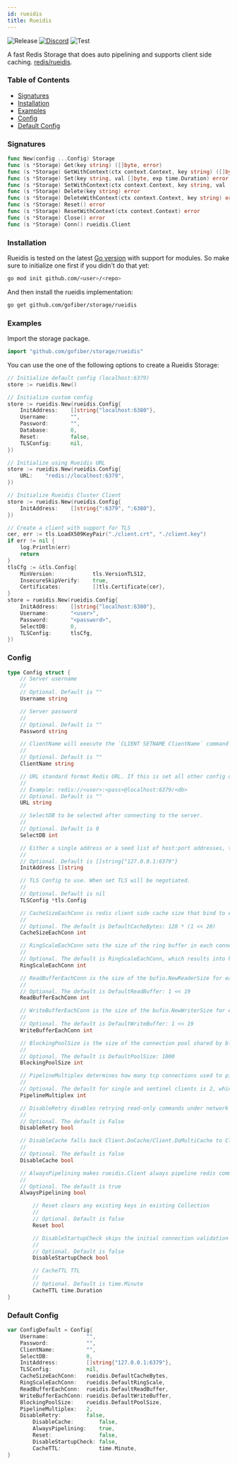 ```yaml
---
id: rueidis
title: Rueidis
---
```


![Release](https://img.shields.io/github/v/tag/gofiber/storage?filter=rueidis*)
[![Discord](https://img.shields.io/discord/704680098577514527?style=flat&label=%F0%9F%92%AC%20discord&color=00ACD7)](https://gofiber.io/discord)
![Test](https://img.shields.io/github/actions/workflow/status/gofiber/storage/test-rueidis.yml?label=Tests)

A fast Redis Storage that does auto pipelining and supports client side caching. [redis/rueidis](https://github.com/redis/rueidis).

### Table of Contents

- [Signatures](#signatures)
- [Installation](#installation)
- [Examples](#examples)
- [Config](#config)
- [Default Config](#default-config)

### Signatures

```go
func New(config ...Config) Storage
func (s *Storage) Get(key string) ([]byte, error)
func (s *Storage) GetWithContext(ctx context.Context, key string) ([]byte, error)
func (s *Storage) Set(key string, val []byte, exp time.Duration) error
func (s *Storage) SetWithContext(ctx context.Context, key string, val []byte, exp time.Duration) error
func (s *Storage) Delete(key string) error
func (s *Storage) DeleteWithContext(ctx context.Context, key string) error
func (s *Storage) Reset() error
func (s *Storage) ResetWithContext(ctx context.Context) error
func (s *Storage) Close() error
func (s *Storage) Conn() rueidis.Client
```

### Installation
Rueidis is tested on the latest [Go version](https://golang.org/dl/) with support for modules. So make sure to initialize one first if you didn't do that yet:
```bash
go mod init github.com/<user>/<repo>
```
And then install the rueidis implementation:
```bash
go get github.com/gofiber/storage/rueidis
```

### Examples
Import the storage package.
```go
import "github.com/gofiber/storage/rueidis"
```

You can use the one of the following options to create a Rueidis Storage:
```go
// Initialize default config (localhost:6379)
store := rueidis.New()

// Initialize custom config 
store := rueidis.New(rueidis.Config{
    InitAddress:    []string{"localhost:6380"},
    Username:       "",
    Password:       "",
    Database:       0,
    Reset:          false,
    TLSConfig:      nil,
})

// Initialize using Rueidis URL
store := rueidis.New(rueidis.Config{
    URL:    "redis://localhost:6379",
})

// Initialize Rueidis Cluster Client
store := rueidis.New(rueidis.Config{
    InitAddress:    []string{":6379", ":6380"},
})

// Create a client with support for TLS
cer, err := tls.LoadX509KeyPair("./client.crt", "./client.key")
if err != nil {
	log.Println(err)
	return
}
tlsCfg := &tls.Config{
	MinVersion:            tls.VersionTLS12,
	InsecureSkipVerify:    true,
	Certificates:          []tls.Certificate{cer},
}
store = rueidis.New(rueidis.Config{
    InitAddress:    []string{"localhost:6380"},
    Username:       "<user>",
    Password:       "<password>",
    SelectDB:       0,
    TLSConfig:      tlsCfg,
})

```

### Config
```go
type Config struct {
	// Server username
	//
	// Optional. Default is ""
	Username string

	// Server password
	//
	// Optional. Default is ""
	Password string

	// ClientName will execute the `CLIENT SETNAME ClientName` command for each conn.
	//
	// Optional. Default is ""
	ClientName string

	// URL standard format Redis URL. If this is set all other config options, InitAddress, Username, Password, ClientName, and SelectDB have no effect.
	//
	// Example: redis://<user>:<pass>@localhost:6379/<db>
	// Optional. Default is ""
	URL string

	// SelectDB to be selected after connecting to the server.
	//
	// Optional. Default is 0
	SelectDB int

	// Either a single address or a seed list of host:port addresses, this enables FailoverClient and ClusterClient
	//
	// Optional. Default is []string{"127.0.0.1:6379"}
	InitAddress []string

	// TLS Config to use. When set TLS will be negotiated.
	//
	// Optional. Default is nil
	TLSConfig *tls.Config

	// CacheSizeEachConn is redis client side cache size that bind to each TCP connection to a single redis instance.
	//
	// Optional. The default is DefaultCacheBytes: 128 * (1 << 20)
	CacheSizeEachConn int

	// RingScaleEachConn sets the size of the ring buffer in each connection to (2 ^ RingScaleEachConn).
	//
	// Optional. The default is RingScaleEachConn, which results into having a ring of size 2^10 for each connection.
	RingScaleEachConn int

	// ReadBufferEachConn is the size of the bufio.NewReaderSize for each connection, default to DefaultReadBuffer (0.5 MiB).
	//
	// Optional. The default is DefaultReadBuffer: 1 << 19
	ReadBufferEachConn int

	// WriteBufferEachConn is the size of the bufio.NewWriterSize for each connection, default to DefaultWriteBuffer (0.5 MiB).
	//
	// Optional. The default is DefaultWriteBuffer: 1 << 19
	WriteBufferEachConn int

	// BlockingPoolSize is the size of the connection pool shared by blocking commands (ex BLPOP, XREAD with BLOCK).
	//
	// Optional. The default is DefaultPoolSize: 1000
	BlockingPoolSize int

	// PipelineMultiplex determines how many tcp connections used to pipeline commands to one redis instance.
	//
	// Optional. The default for single and sentinel clients is 2, which means 4 connections (2^2).
	PipelineMultiplex int

	// DisableRetry disables retrying read-only commands under network errors
	//
	// Optional. The default is False
	DisableRetry bool

	// DisableCache falls back Client.DoCache/Client.DoMultiCache to Client.Do/Client.DoMulti
	//
	// Optional. The default is false
	DisableCache bool

	// AlwaysPipelining makes rueidis.Client always pipeline redis commands even if they are not issued concurrently.
	//
	// Optional. The default is true
	AlwaysPipelining bool

        // Reset clears any existing keys in existing Collection
        //
        // Optional. Default is false
        Reset bool

        // DisableStartupCheck skips the initial connection validation during New.
        //
        // Optional. Default is false
        DisableStartupCheck bool

        // CacheTTL TTL
        //
        // Optional. Default is time.Minute
        CacheTTL time.Duration
}
```

### Default Config
```go
var ConfigDefault = Config{
	Username:            "",
	Password:            "",
	ClientName:          "",
	SelectDB:            0,
	InitAddress:         []string{"127.0.0.1:6379"},
	TLSConfig:           nil,
	CacheSizeEachConn:   rueidis.DefaultCacheBytes,
	RingScaleEachConn:   rueidis.DefaultRingScale,
	ReadBufferEachConn:  rueidis.DefaultReadBuffer,
	WriteBufferEachConn: rueidis.DefaultWriteBuffer,
	BlockingPoolSize:    rueidis.DefaultPoolSize,
	PipelineMultiplex:   2,
	DisableRetry:        false,
        DisableCache:        false,
        AlwaysPipelining:    true,
        Reset:               false,
        DisableStartupCheck: false,
        CacheTTL:            time.Minute,
}
```
